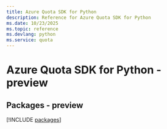 ```yaml
---
title: Azure Quota SDK for Python
description: Reference for Azure Quota SDK for Python
ms.date: 10/23/2025
ms.topic: reference
ms.devlang: python
ms.service: quota
---
```

# Azure Quota SDK for Python - preview
## Packages - preview
[!INCLUDE [packages](quota-index.md)]